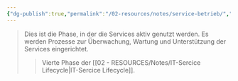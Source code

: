 ```yaml
---
{"dg-publish":true,"permalink":"/02-resources/notes/service-betrieb/","tags":["GFN/LF06"],"noteIcon":"","updated":"2024-10-20T20:53:25.482+02:00"}
---
```


>Dies ist die Phase, in der die Services aktiv genutzt werden. Es werden Prozesse zur Überwachung, Wartung und Unterstützung der Services eingerichtet.
>>Vierte Phase der [[02 - RESOURCES/Notes/IT-Sercice Lifecycle\|IT-Sercice Lifecycle]].